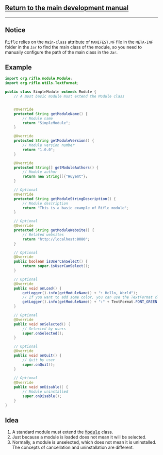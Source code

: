 ## [Return to the main development manual](../start.md)
***
## Notice
<kbd>Rifle</kbd> relies on the `Main-Class` attribute of `MANIFEST.MF` file in the `META-INF` folder in the `Jar` to find the main class of the module, so you need to manually configure the path of the main class in the `Jar`.
## Example
```java
import org.rifle.module.Module;
import org.rifle.utils.TextFormat;

public class SimpleModule extends Module {
    // A most basic module must extend the Module class


    @Override
    protected String getModuleName() {
        // Module name
        return "SimpleModule";
    }

    @Override
    protected String getModuleVersion() {
        // Module version number
        return "1.0.0";
    }

    @Override
    protected String[] getModuleAuthors() {
        // Module author
        return new String[]{"Huyemt"};
    }

    // Optional
    @Override
    protected String getModuleStringDescription() {
        // Module description
        return "This is a basic example of Rifle module";
    }

    // Optional
    @Override
    protected String getModuleWebsite() {
        // Related websites
        return "http://localhost:8080";
    }

    // Optional
    @Override
    public boolean isUserCanSelect() {
        return super.isUserCanSelect();
    }

    // Optional
    @Override
    public void onLoad() {
        getLogger().info(getModuleName() + ": Hello, World");
        // If you want to add some color, you can use the TextFormat class
        getLogger().info(getModuleName() + ":" + TextFormat.FONT_GREEN + "Hello, World");
    }

    // Optional
    @Override
    public void onSelected() {
        // Selected by users
        super.onSelected();
    }

    // Optional
    @Override
    public void onQuit() {
        // Quit by user
        super.onQuit();
    }
    
    // Optional
    @Override
    public void onDisable() {
        // Module uninstalled
        super.onDisable();
    }
}
```
## Idea
1. A standard module must extend the <kbd>[Module](../../../src/main/java/org/rifle/module/Module.java)</kbd> class.
2. Just because a module is loaded does not mean it will be selected.
3. Normally, a module is unselected, which does not mean it is uninstalled. The concepts of cancellation and uninstallation are different.